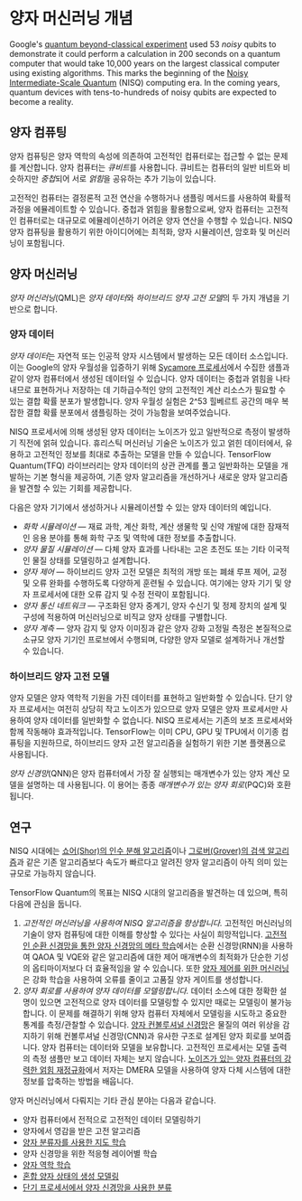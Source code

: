 # 양자 머신러닝 개념

Google's <a href="https://ai.googleblog.com/2019/10/quantum-supremacy-using-programmable.html" class="external">quantum beyond-classical experiment</a> used 53 *noisy* qubits to demonstrate it could perform a calculation in 200 seconds on a quantum computer that would take 10,000 years on the largest classical computer using existing algorithms. This marks the beginning of the <a href="https://quantum-journal.org/papers/q-2018-08-06-79/" class="external">Noisy Intermediate-Scale Quantum</a> (NISQ) computing era. In the coming years, quantum devices with tens-to-hundreds of noisy qubits are expected to become a reality.

## 양자 컴퓨팅

양자 컴퓨팅은 양자 역학의 속성에 의존하여 고전적인 컴퓨터로는 접근할 수 없는 문제를 계산합니다. 양자 컴퓨터는 *큐비트*를 사용합니다. 큐비트는 컴퓨터의 일반 비트와 비슷하지만 *중첩*되어 서로 *얽힘*을 공유하는 추가 기능이 있습니다.

고전적인 컴퓨터는 결정론적 고전 연산을 수행하거나 샘플링 메서드를 사용하여 확률적 과정을 에뮬레이트할 수 있습니다. 중첩과 얽힘을 활용함으로써, 양자 컴퓨터는 고전적인 컴퓨터로는 대규모로 에뮬레이션하기 어려운 양자 연산을 수행할 수 있습니다. NISQ 양자 컴퓨팅을 활용하기 위한 아이디어에는 최적화, 양자 시뮬레이션, 암호화 및 머신러닝이 포함됩니다.

## 양자 머신러닝

*양자 머신러닝*(QML)은 *양자 데이터*와 *하이브리드 양자 고전 모델*의 두 가지 개념을 기반으로 합니다.

### 양자 데이터

*양자 데이터*는 자연적 또는 인공적 양자 시스템에서 발생하는 모든 데이터 소스입니다. 이는 Google의 양자 우월성을 입증하기 위해 <a href="https://www.nature.com/articles/s41586-019-1666-5" class="external">Sycamore 프로세서</a>에서 수집한 샘플과 같이 양자 컴퓨터에서 생성된 데이터일 수 있습니다. 양자 데이터는 중첩과 얽힘을 나타내므로 표현하거나 저장하는 데 기하급수적인 양의 고전적인 계산 리소스가 필요할 수 있는 결합 확률 분포가 발생합니다. 양자 우월성 실험은 2^53 힐베르트 공간의 매우 복잡한 결합 확률 분포에서 샘플링하는 것이 가능함을 보여주었습니다.

NISQ 프로세서에 의해 생성된 양자 데이터는 노이즈가 있고 일반적으로 측정이 발생하기 직전에 얽혀 있습니다. 휴리스틱 머신러닝 기술은 노이즈가 있고 얽힌 데이터에서, 유용하고 고전적인 정보를 최대로 추출하는 모델을 만들 수 있습니다. TensorFlow Quantum(TFQ) 라이브러리는 양자 데이터의 상관 관계를 풀고 일반화하는 모델을 개발하는 기본 형식을 제공하여, 기존 양자 알고리즘을 개선하거나 새로운 양자 알고리즘을 발견할 수 있는 기회를 제공합니다.

다음은 양자 기기에서 생성하거나 시뮬레이션할 수 있는 양자 데이터의 예입니다.

- *화학 시뮬레이션* — 재료 과학, 계산 화학, 계산 생물학 및 신약 개발에 대한 잠재적인 응용 분야를 통해 화학 구조 및 역학에 대한 정보를 추출합니다.
- *양자 물질 시뮬레이션* — 다체 양자 효과를 나타내는 고온 초전도 또는 기타 이국적인 물질 상태를 모델링하고 설계합니다.
- *양자 제어* — 하이브리드 양자 고전 모델은 최적의 개방 또는 폐쇄 루프 제어, 교정 및 오류 완화를 수행하도록 다양하게 훈련될 수 있습니다. 여기에는 양자 기기 및 양자 프로세서에 대한 오류 감지 및 수정 전략이 포함됩니다.
- *양자 통신 네트워크* — 구조화된 양자 중계기, 양자 수신기 및 정제 장치의 설계 및 구성에 적용하여 머신러닝으로 비직교 양자 상태를 구별합니다.
- *양자 계측* — 양자 감지 및 양자 이미징과 같은 양자 강화 고정밀 측정은 본질적으로 소규모 양자 기기인 프로브에서 수행되며, 다양한 양자 모델로 설계하거나 개선할 수 있습니다.

### 하이브리드 양자 고전 모델

양자 모델은 양자 역학적 기원을 가진 데이터를 표현하고 일반화할 수 있습니다. 단기 양자 프로세서는 여전히 상당히 작고 노이즈가 있으므로 양자 모델은 양자 프로세서만 사용하여 양자 데이터를 일반화할 수 없습니다. NISQ 프로세서는 기존의 보조 프로세서와 함께 작동해야 효과적입니다. TensorFlow는 이미 CPU, GPU 및 TPU에서 이기종 컴퓨팅을 지원하므로, 하이브리드 양자 고전 알고리즘을 실험하기 위한 기본 플랫폼으로 사용됩니다.

*양자 신경망*(QNN)은 양자 컴퓨터에서 가장 잘 실행되는 매개변수가 있는 양자 계산 모델을 설명하는 데 사용됩니다. 이 용어는 종종 *매개변수가 있는 양자 회로*(PQC)와 호환됩니다.

## 연구

NISQ 시대에는 <a href="https://arxiv.org/abs/quant-ph/9508027" class="external">쇼어(Shor)의 인수 분해 알고리즘</a>이나 <a href="https://arxiv.org/abs/quant-ph/9605043" class="external">그로버(Grover)의 검색 알고리즘</a>과 같은 기존 알고리즘보다 속도가 빠르다고 알려진 양자 알고리즘이 아직 의미 있는 규모로 가능하지 않습니다.

TensorFlow Quantum의 목표는 NISQ 시대의 알고리즘을 발견하는 데 있으며, 특히 다음에 관심을 둡니다.

1. *고전적인 머신러닝을 사용하여 NISQ 알고리즘을 향상합니다.* 고전적인 머신러닝의 기술이 양자 컴퓨팅에 대한 이해를 향상할 수 있다는 사실이 희망적입니다. <a href="https://arxiv.org/abs/1907.05415" class="external">고전적인 순환 신경망을 통한 양자 신경망의 메타 학습</a>에서는 순환 신경망(RNN)을 사용하여 QAOA 및 VQE와 같은 알고리즘에 대한 제어 매개변수의 최적화가 단순한 기성의 옵티마이저보다 더 효율적임을 알 수 있습니다. 또한 <a href="https://www.nature.com/articles/s41534-019-0141-3" class="external">양자 제어를 위한 머신러닝</a>은 강화 학습을 사용하여 오류를 줄이고 고품질 양자 게이트를 생성합니다.
2. *양자 회로를 사용하여 양자 데이터를 모델링합니다.* 데이터 소스에 대한 정확한 설명이 있으면 고전적으로 양자 데이터를 모델링할 수 있지만 때로는 모델링이 불가능합니다. 이 문제를 해결하기 위해 양자 컴퓨터 자체에서 모델링을 시도하고 중요한 통계를 측정/관찰할 수 있습니다. <a href="https://www.nature.com/articles/s41567-019-0648-8" class="external">양자 컨볼루셔널 신경망</a>은 물질의 여러 위상을 감지하기 위해 컨볼루셔널 신경망(CNN)과 유사한 구조로 설계된 양자 회로를 보여줍니다. 양자 컴퓨터는 데이터와 모델을 보유합니다. 고전적인 프로세서는 모델 출력의 측정 샘플만 보고 데이터 자체는 보지 않습니다. <a href="https://arxiv.org/abs/1711.07500" class="external">노이즈가 있는 양자 컴퓨터의 강력한 얽힘 재정규화</a>에서 저자는 DMERA 모델을 사용하여 양자 다체 시스템에 대한 정보를 압축하는 방법을 배웁니다.

양자 머신러닝에서 다뤄지는 기타 관심 분야는 다음과 같습니다.

- 양자 컴퓨터에서 전적으로 고전적인 데이터 모델링하기
- 양자에서 영감을 받은 고전 알고리즘
- <a href="https://arxiv.org/abs/1810.03787" class="external">양자 분류자를 사용한 지도 학습</a>
- 양자 신경망을 위한 적응형 레이어별 학습
- <a href="https://arxiv.org/abs/1909.12264" class="external">양자 역학 학습</a>
- <a href="https://arxiv.org/abs/1910.02071" class="external">혼합 양자 상태의 생성 모델링</a>
- <a href="https://arxiv.org/abs/1802.06002" class="external">단기 프로세서에서 양자 신경망을 사용한 분류</a>
